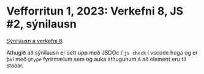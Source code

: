 # Vefforritun 1, 2023: Verkefni 8, JS #2, sýnilausn

[Sýnilausn á verkefni 8](https://github.com/vefforritun/vef1-2023-v8).

Athugið að sýnilausn er sett upp með JSDOc / `js check` í vscode huga og er því með `@type` fyrirmælum sem og auka athugunum á að element eru til staðar.
